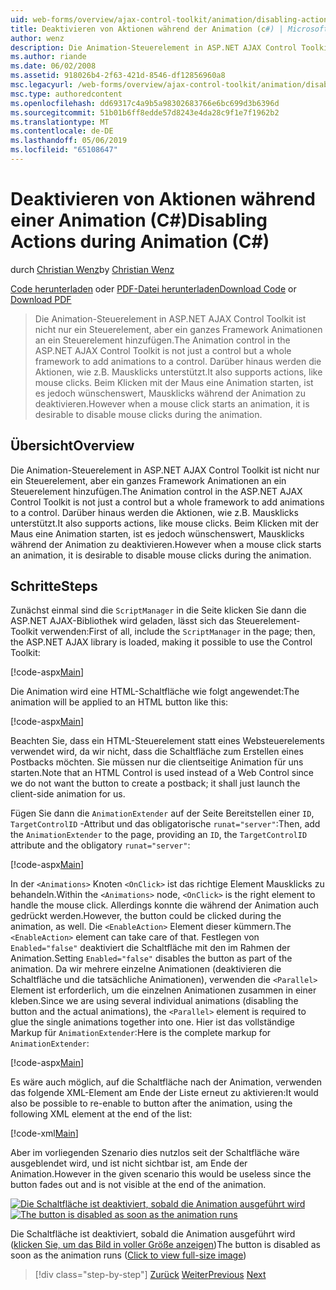 ```yaml
---
uid: web-forms/overview/ajax-control-toolkit/animation/disabling-actions-during-animation-cs
title: Deaktivieren von Aktionen während der Animation (c#) | Microsoft-Dokumentation
author: wenz
description: Die Animation-Steuerelement in ASP.NET AJAX Control Toolkit ist nicht nur ein Steuerelement, aber ein ganzes Framework Animationen an ein Steuerelement hinzufügen. Darüber hinaus wird die Aktion unterstützt...
ms.author: riande
ms.date: 06/02/2008
ms.assetid: 918026b4-2f63-421d-8546-df12856960a8
msc.legacyurl: /web-forms/overview/ajax-control-toolkit/animation/disabling-actions-during-animation-cs
msc.type: authoredcontent
ms.openlocfilehash: dd69317c4a9b5a98302683766e6bc699d3b6396d
ms.sourcegitcommit: 51b01b6ff8edde57d8243e4da28c9f1e7f1962b2
ms.translationtype: MT
ms.contentlocale: de-DE
ms.lasthandoff: 05/06/2019
ms.locfileid: "65108647"
---
```

# <a name="disabling-actions-during-animation-c"></a><span data-ttu-id="ecfc2-104">Deaktivieren von Aktionen während einer Animation (C#)</span><span class="sxs-lookup"><span data-stu-id="ecfc2-104">Disabling Actions during Animation (C#)</span></span>

<span data-ttu-id="ecfc2-105">durch [Christian Wenz](https://github.com/wenz)</span><span class="sxs-lookup"><span data-stu-id="ecfc2-105">by [Christian Wenz](https://github.com/wenz)</span></span>

<span data-ttu-id="ecfc2-106">[Code herunterladen](http://download.microsoft.com/download/f/9/a/f9a26acd-8df4-4484-8a18-199e4598f411/Animation7.cs.zip) oder [PDF-Datei herunterladen](http://download.microsoft.com/download/6/7/1/6718d452-ff89-4d3f-a90e-c74ec2d636a3/animation7CS.pdf)</span><span class="sxs-lookup"><span data-stu-id="ecfc2-106">[Download Code](http://download.microsoft.com/download/f/9/a/f9a26acd-8df4-4484-8a18-199e4598f411/Animation7.cs.zip) or [Download PDF](http://download.microsoft.com/download/6/7/1/6718d452-ff89-4d3f-a90e-c74ec2d636a3/animation7CS.pdf)</span></span>

> <span data-ttu-id="ecfc2-107">Die Animation-Steuerelement in ASP.NET AJAX Control Toolkit ist nicht nur ein Steuerelement, aber ein ganzes Framework Animationen an ein Steuerelement hinzufügen.</span><span class="sxs-lookup"><span data-stu-id="ecfc2-107">The Animation control in the ASP.NET AJAX Control Toolkit is not just a control but a whole framework to add animations to a control.</span></span> <span data-ttu-id="ecfc2-108">Darüber hinaus werden die Aktionen, wie z.B. Mausklicks unterstützt.</span><span class="sxs-lookup"><span data-stu-id="ecfc2-108">It also supports actions, like mouse clicks.</span></span> <span data-ttu-id="ecfc2-109">Beim Klicken mit der Maus eine Animation starten, ist es jedoch wünschenswert, Mausklicks während der Animation zu deaktivieren.</span><span class="sxs-lookup"><span data-stu-id="ecfc2-109">However when a mouse click starts an animation, it is desirable to disable mouse clicks during the animation.</span></span>

## <a name="overview"></a><span data-ttu-id="ecfc2-110">Übersicht</span><span class="sxs-lookup"><span data-stu-id="ecfc2-110">Overview</span></span>

<span data-ttu-id="ecfc2-111">Die Animation-Steuerelement in ASP.NET AJAX Control Toolkit ist nicht nur ein Steuerelement, aber ein ganzes Framework Animationen an ein Steuerelement hinzufügen.</span><span class="sxs-lookup"><span data-stu-id="ecfc2-111">The Animation control in the ASP.NET AJAX Control Toolkit is not just a control but a whole framework to add animations to a control.</span></span> <span data-ttu-id="ecfc2-112">Darüber hinaus werden die Aktionen, wie z.B. Mausklicks unterstützt.</span><span class="sxs-lookup"><span data-stu-id="ecfc2-112">It also supports actions, like mouse clicks.</span></span> <span data-ttu-id="ecfc2-113">Beim Klicken mit der Maus eine Animation starten, ist es jedoch wünschenswert, Mausklicks während der Animation zu deaktivieren.</span><span class="sxs-lookup"><span data-stu-id="ecfc2-113">However when a mouse click starts an animation, it is desirable to disable mouse clicks during the animation.</span></span>

## <a name="steps"></a><span data-ttu-id="ecfc2-114">Schritte</span><span class="sxs-lookup"><span data-stu-id="ecfc2-114">Steps</span></span>

<span data-ttu-id="ecfc2-115">Zunächst einmal sind die `ScriptManager` in die Seite klicken Sie dann die ASP.NET AJAX-Bibliothek wird geladen, lässt sich das Steuerelement-Toolkit verwenden:</span><span class="sxs-lookup"><span data-stu-id="ecfc2-115">First of all, include the `ScriptManager` in the page; then, the ASP.NET AJAX library is loaded, making it possible to use the Control Toolkit:</span></span>

[!code-aspx[Main](disabling-actions-during-animation-cs/samples/sample1.aspx)]

<span data-ttu-id="ecfc2-116">Die Animation wird eine HTML-Schaltfläche wie folgt angewendet:</span><span class="sxs-lookup"><span data-stu-id="ecfc2-116">The animation will be applied to an HTML button like this:</span></span>

[!code-aspx[Main](disabling-actions-during-animation-cs/samples/sample2.aspx)]

<span data-ttu-id="ecfc2-117">Beachten Sie, dass ein HTML-Steuerelement statt eines Websteuerelements verwendet wird, da wir nicht, dass die Schaltfläche zum Erstellen eines Postbacks möchten. Sie müssen nur die clientseitige Animation für uns starten.</span><span class="sxs-lookup"><span data-stu-id="ecfc2-117">Note that an HTML Control is used instead of a Web Control since we do not want the button to create a postback; it shall just launch the client-side animation for us.</span></span>

<span data-ttu-id="ecfc2-118">Fügen Sie dann die `AnimationExtender` auf der Seite Bereitstellen einer `ID`, `TargetControlID` -Attribut und das obligatorische `runat="server"`:</span><span class="sxs-lookup"><span data-stu-id="ecfc2-118">Then, add the `AnimationExtender` to the page, providing an `ID`, the `TargetControlID` attribute and the obligatory `runat="server"`:</span></span>

[!code-aspx[Main](disabling-actions-during-animation-cs/samples/sample3.aspx)]

<span data-ttu-id="ecfc2-119">In der `<Animations>` Knoten `<OnClick>` ist das richtige Element Mausklicks zu behandeln.</span><span class="sxs-lookup"><span data-stu-id="ecfc2-119">Within the `<Animations>` node, `<OnClick>` is the right element to handle the mouse click.</span></span> <span data-ttu-id="ecfc2-120">Allerdings konnte die während der Animation auch gedrückt werden.</span><span class="sxs-lookup"><span data-stu-id="ecfc2-120">However, the button could be clicked during the animation, as well.</span></span> <span data-ttu-id="ecfc2-121">Die `<EnableAction>` Element dieser kümmern.</span><span class="sxs-lookup"><span data-stu-id="ecfc2-121">The `<EnableAction>` element can take care of that.</span></span> <span data-ttu-id="ecfc2-122">Festlegen von `Enabled="false"` deaktiviert die Schaltfläche mit den im Rahmen der Animation.</span><span class="sxs-lookup"><span data-stu-id="ecfc2-122">Setting `Enabled="false"` disables the button as part of the animation.</span></span> <span data-ttu-id="ecfc2-123">Da wir mehrere einzelne Animationen (deaktivieren die Schaltfläche und die tatsächliche Animationen), verwenden die `<Parallel>` Element ist erforderlich, um die einzelnen Animationen zusammen in einer kleben.</span><span class="sxs-lookup"><span data-stu-id="ecfc2-123">Since we are using several individual animations (disabling the button and the actual animations), the `<Parallel>` element is required to glue the single animations together into one.</span></span> <span data-ttu-id="ecfc2-124">Hier ist das vollständige Markup für `AnimationExtender`:</span><span class="sxs-lookup"><span data-stu-id="ecfc2-124">Here is the complete markup for `AnimationExtender`:</span></span>

[!code-aspx[Main](disabling-actions-during-animation-cs/samples/sample4.aspx)]

<span data-ttu-id="ecfc2-125">Es wäre auch möglich, auf die Schaltfläche nach der Animation, verwenden das folgende XML-Element am Ende der Liste erneut zu aktivieren:</span><span class="sxs-lookup"><span data-stu-id="ecfc2-125">It would also be possible to re-enable to button after the animation, using the following XML element at the end of the list:</span></span>

[!code-xml[Main](disabling-actions-during-animation-cs/samples/sample5.xml)]

<span data-ttu-id="ecfc2-126">Aber im vorliegenden Szenario dies nutzlos seit der Schaltfläche wäre ausgeblendet wird, und ist nicht sichtbar ist, am Ende der Animation.</span><span class="sxs-lookup"><span data-stu-id="ecfc2-126">However in the given scenario this would be useless since the button fades out and is not visible at the end of the animation.</span></span>

<span data-ttu-id="ecfc2-127">[![Die Schaltfläche ist deaktiviert, sobald die Animation ausgeführt wird](disabling-actions-during-animation-cs/_static/image2.png)](disabling-actions-during-animation-cs/_static/image1.png)</span><span class="sxs-lookup"><span data-stu-id="ecfc2-127">[![The button is disabled as soon as the animation runs](disabling-actions-during-animation-cs/_static/image2.png)](disabling-actions-during-animation-cs/_static/image1.png)</span></span>

<span data-ttu-id="ecfc2-128">Die Schaltfläche ist deaktiviert, sobald die Animation ausgeführt wird ([klicken Sie, um das Bild in voller Größe anzeigen](disabling-actions-during-animation-cs/_static/image3.png))</span><span class="sxs-lookup"><span data-stu-id="ecfc2-128">The button is disabled as soon as the animation runs ([Click to view full-size image](disabling-actions-during-animation-cs/_static/image3.png))</span></span>

> [!div class="step-by-step"]
> <span data-ttu-id="ecfc2-129">[Zurück](animating-in-response-to-user-interaction-cs.md)
> [Weiter](triggering-an-animation-in-another-control-cs.md)</span><span class="sxs-lookup"><span data-stu-id="ecfc2-129">[Previous](animating-in-response-to-user-interaction-cs.md)
[Next](triggering-an-animation-in-another-control-cs.md)</span></span>
